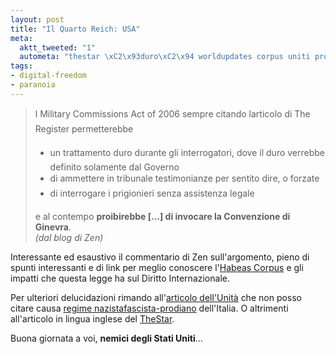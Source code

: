 ```yaml
--- 
layout: post
title: "Il Quarto Reich: USA"
meta: 
  aktt_tweeted: "1"
  autometa: "thestar \xC2\x93duro\xC2\x94 worldupdates corpus uniti proibirebbe invocare contempo"
tags: 
- digital-freedom
- paranoia
---
```

> l Military Commissions Act of 2006 sempre citando larticolo di The Register permetterebbe  
>
>    * un trattamento duro durante gli interrogatori, dove il duro verrebbe definito solamente dal Governo  
>    * di ammettere in tribunale testimonianze per sentito dire, o forzate  
>    * di interrogare i prigionieri senza assistenza legale  
>
> e al contempo **proibirebbe [...] di invocare la Convenzione di Ginevra**.  
> *(dal blog di Zen)*
  
Interessante ed esaustivo il commentario di Zen sull'argomento, pieno di spunti interessanti e di link per meglio conoscere l'[Habeas Corpus](http://it.wikipedia.org/wiki/Habeas_corpus) e gli impatti che questa legge ha sul Diritto Internazionale.  
  
Per ulteriori delucidazioni rimando all'[articolo dell'Unità](http://www.unita.it/view.asp?IDcontent=60372) che non posso citare causa [regime nazistafascista-prodiano](http://www.lastknight.com/2006/10/16/censura-13-quando-gli-ignoranti-siedono-in-cassazione-e-in-governo/) dell'Italia. O altrimenti all'articolo in lingua inglese del [TheStar](http://thestar.com.my/news/story.asp?file=/2006/10/17/worldupdates/2006-10-17T105552Z_01_NOOTR_RTRJONC_0_-272555-1&sec=Worldupdates).  

Buona giornata a voi, **nemici degli Stati Uniti**... 
